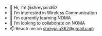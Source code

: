 - 👋 Hi, I’m @shreyjain362
- 👀 I’m interested in Wireless Communication
- 🌱 I’m currently learning NOMA
- 💞️ I’m looking to collaborate on NOMA
- 📫 Reach me on shreyjain362@gmail.com

<!---
shreyjain362/shreyjain362 is a ✨ special ✨ repository because its `README.md` (this file) appears on your GitHub profile.
You can click the Preview link to take a look at your changes.
--->

